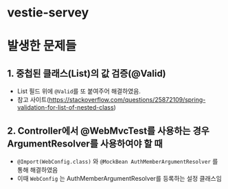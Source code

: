 # vestie-servey


# 발생한 문제들
## 1. 중첩된 클래스(List)의 값 검증(@Valid)
- List 필드 위에 `@Valid`를 또 붙여주어 해결하였음.
- 참고 사이트(https://stackoverflow.com/questions/25872109/spring-validation-for-list-of-nested-class)


## 2. Controller에서 @WebMvcTest를 사용하는 경우 ArgumentResolver를 사용하여야 할 때
- `@Import(WebConfig.class)` 와 `@MockBean AuthMemberArgumentResolver` 를 통해 해결하였음
- 이때 `WebConfig` 는 AuthMemberArgumentResolver를 등록하는 설정 클래스임


